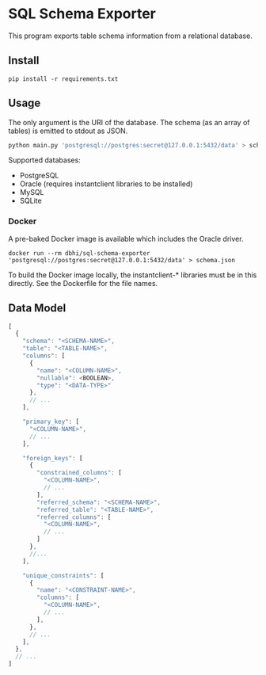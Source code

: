 # SQL Schema Exporter

This program exports table schema information from a relational database.

## Install

```
pip install -r requirements.txt
```

## Usage

The only argument is the URI of the database. The schema (as an array of tables) is emitted to stdout as JSON.

```bash
python main.py 'postgresql://postgres:secret@127.0.0.1:5432/data' > schema.json
```

Supported databases:

- PostgreSQL
- Oracle (requires instantclient libraries to be installed)
- MySQL
- SQLite

### Docker

A pre-baked Docker image is available which includes the Oracle driver.

```
docker run --rm dbhi/sql-schema-exporter 'postgresql://postgres:secret@127.0.0.1:5432/data' > schema.json
```

To build the Docker image locally, the instantclient-* libraries must be in this directly. See the Dockerfile for the file names.

## Data Model

```js
[
  {
    "schema": "<SCHEMA-NAME>",
    "table": "<TABLE-NAME>",
    "columns": [
      {
        "name": "<COLUMN-NAME>",
        "nullable": <BOOLEAN>,
        "type": "<DATA-TYPE>"
      },
      // ...
    ],

    "primary_key": [
      "<COLUMN-NAME>",
      // ...
    ],

    "foreign_keys": [
      {
        "constrained_columns": [
          "<COLUMN-NAME>",
          // ...
        ],
        "referred_schema": "<SCHEMA-NAME>",
        "referred_table": "<TABLE-NAME>",
        "referred_columns": [
          "<COLUMN-NAME>",
          // ...
        ]
      },
      //...
    ],

    "unique_constraints": [
      {
        "name": "<CONSTRAINT-NAME>",
        "columns": [
          "<COLUMN-NAME>",
          // ...
        ],
      },
      // ...
    ],
  },
  // ...
]
```
